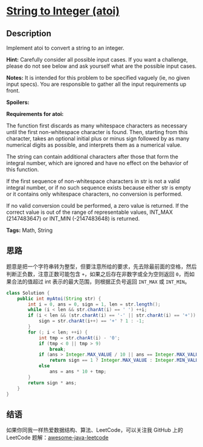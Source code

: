# [String to Integer (atoi)][title]

## Description

Implement atoi to convert a string to an integer.

**Hint:** Carefully consider all possible input cases. If you want a challenge, please do not see below and ask yourself what are the possible input cases.

**Notes:** It is intended for this problem to be specified vaguely (ie, no given input specs). You are responsible to gather all the input requirements up front.

**Spoilers:**

**Requirements for atoi:**

The function first discards as many whitespace characters as necessary until the first non-whitespace character is found. Then, starting from this character, takes an optional initial plus or minus sign followed by as many numerical digits as possible, and interprets them as a numerical value.

The string can contain additional characters after those that form the integral number, which are ignored and have no effect on the behavior of this function.

If the first sequence of non-whitespace characters in str is not a valid integral number, or if no such sequence exists because either str is empty or it contains only whitespace characters, no conversion is performed.

If no valid conversion could be performed, a zero value is returned. If the correct value is out of the range of representable values, INT_MAX (2147483647) or INT_MIN (-2147483648) is returned.

**Tags:** Math, String


## 思路

题意是把一个字符串转为整型，但要注意所给的要求，先去除最前面的空格，然后判断正负数，注意正数可能包含 `+`，如果之后存在非数字或全为空则返回 `0`，而如果合法的值超过 int 表示的最大范围，则根据正负号返回 `INT_MAX` 或 `INT_MIN`。

```java
class Solution {
    public int myAtoi(String str) {
        int i = 0, ans = 0, sign = 1, len = str.length();
        while (i < len && str.charAt(i) == ' ') ++i;
        if (i < len && (str.charAt(i) == '-' || str.charAt(i) == '+')) {
            sign = str.charAt(i++) == '+' ? 1 : -1;
        }
        for (; i < len; ++i) {
            int tmp = str.charAt(i) - '0';
            if (tmp < 0 || tmp > 9)
                break;
            if (ans > Integer.MAX_VALUE / 10 || ans == Integer.MAX_VALUE / 10 && Integer.MAX_VALUE % 10 < tmp)
                return sign == 1 ? Integer.MAX_VALUE : Integer.MIN_VALUE;
            else
                ans = ans * 10 + tmp;
        }
        return sign * ans;
    }
}
```


## 结语

如果你同我一样热爱数据结构、算法、LeetCode，可以关注我 GitHub 上的 LeetCode 题解：[awesome-java-leetcode][ajl]



[title]: https://leetcode.com/problems/string-to-integer-atoi
[ajl]: https://github.com/Blankj/awesome-java-leetcode
